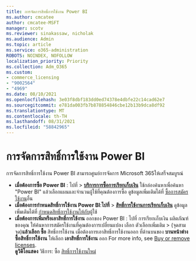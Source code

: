 ```yaml
---
title: การจัดการสิทธิ์การใช้งาน Power BI
ms.author: cmcatee
author: cmcatee-MSFT
manager: scotv
ms.reviewer: sinakassaw, nicholak
ms.audience: Admin
ms.topic: article
ms.service: o365-administration
ROBOTS: NOINDEX, NOFOLLOW
localization_priority: Priority
ms.collection: Adm_O365
ms.custom:
- commerce_licensing
- "9002564"
- "4969"
ms.date: 08/10/2021
ms.openlocfilehash: 3e03f8dbf183dd0ed74378e4dbfe22c14cad62e7
ms.sourcegitcommit: e781da003fb7b878854846cbe12b13b9dca8df92
ms.translationtype: MT
ms.contentlocale: th-TH
ms.lasthandoff: 08/31/2021
ms.locfileid: "58842965"
---
```

# <a name="power-bi-license-management"></a>การจัดการสิทธิ์การใช้งาน Power BI

การจัดการสิทธิ์การใช้งาน Power BI สามารถศูนย์การจัดการ Microsoft 365ให้เสร็จสมบูรณ์

- **เมื่อต้องการซื้อ Power BI**  : ไปที่ \> **[บริการการซื้อการเรียกเก็บเงิน](https://go.microsoft.com/fwlink/p/?linkid=868433)** ใช้กล่องค้นหาเพื่อค้นหา "Power BI" แล้วเลือกแผนและจํานวนผู้ใช้ที่คุณต้องการซื้อ ดูข้อมูลเพิ่มเติมได้ที่ [ซื้อการสมัครใช้งาน](https://docs.microsoft.com/microsoft-365/commerce/try-or-buy-microsoft-365#buy-a-different-subscription)อื่น
- **เมื่อต้องการกําหนดสิทธิ์การใช้งาน Power BI**:**ไปที่**  >  **[สิทธิ์การใช้งานการเรียกเก็บเงิน](https://go.microsoft.com/fwlink/p/?linkid=842264)** ดูข้อมูลเพิ่มเติมได้ที่ [กําหนดสิทธิ์การใช้งานให้กับ](https://docs.microsoft.com/microsoft-365/admin/manage/assign-licenses-to-users)ผู้ใช้
- **เมื่อต้องการเพิ่มหรือเอาสิทธิ์การใช้งาน** ออกของ Power BI : ไปที่ การเรียกเก็บเงิน ผลิตภัณฑ์ของคุณ ให้ค้นหาการสมัครใช้งานที่คุณต้องการเปลี่ยนแปลง เลือก ตัวเลือกเพิ่มเติม  >  **[](https://go.microsoft.com/fwlink/p/?linkid=842054)**(จุดสามจุด)**แล้วเลือก ซื้อ** สิทธิ์การใช้งาน เมื่อต้องการเอาสิทธิ์การใช้งานออก ที่ด้านบนของ **บานหน้าต่าง ซื้อสิทธิ์การใช้งาน** ให้เลือก **เอาสิทธิ์การใช้งาน** ออก For more info, see [Buy or remove licenses](https://docs.microsoft.com/microsoft-365/commerce/licenses/buy-licenses).\
**ดูวิดีโอแสดง** วิธีการ: ซื้อ [สิทธิ์การใช้งานใหม่](https://go.microsoft.com/fwlink/p/?linkid=2154857)